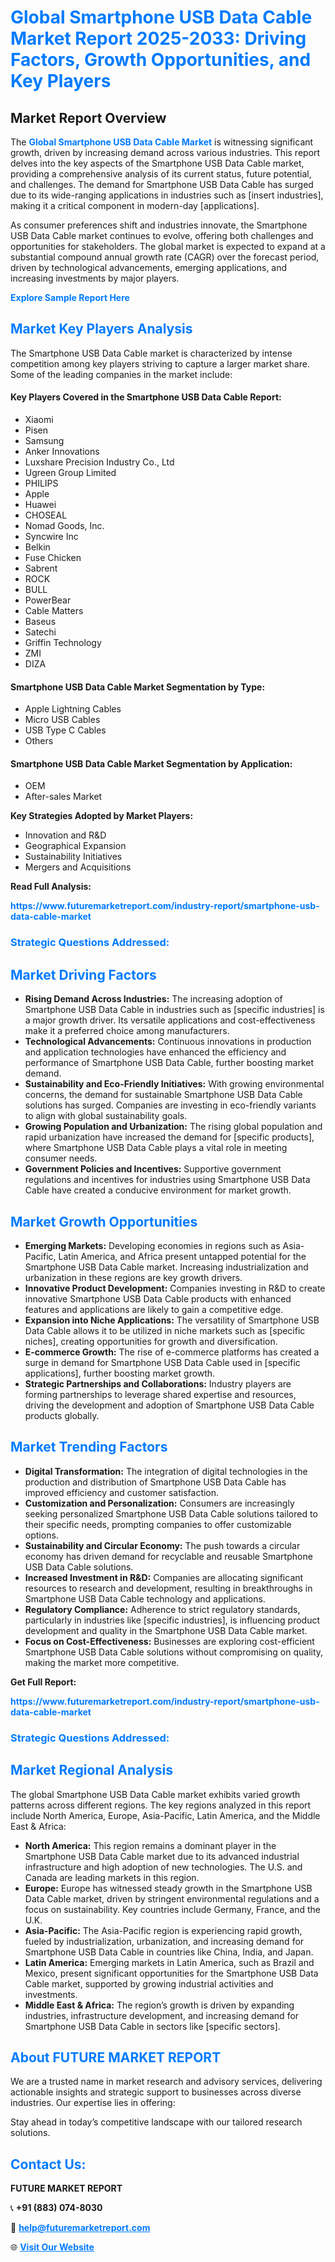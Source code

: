 <h1 style="color: #007BFF;">Global Smartphone USB Data Cable Market Report 2025-2033: Driving Factors, Growth Opportunities, and Key Players</h1>

<section id="overview">
<h2>Market Report Overview</h2>
<p>The <a href="https://www.futuremarketreport.com/industry-report/smartphone-usb-data-cable-market" style="color: #007BFF; text-decoration: none;"><strong>Global Smartphone USB Data Cable Market</strong></a> is witnessing significant growth, driven by increasing demand across various industries. This report delves into the key aspects of the Smartphone USB Data Cable market, providing a comprehensive analysis of its current status, future potential, and challenges. The demand for Smartphone USB Data Cable has surged due to its wide-ranging applications in industries such as [insert industries], making it a critical component in modern-day [applications].</p>
<p>As consumer preferences shift and industries innovate, the Smartphone USB Data Cable market continues to evolve, offering both challenges and opportunities for stakeholders. The global market is expected to expand at a substantial compound annual growth rate (CAGR) over the forecast period, driven by technological advancements, emerging applications, and increasing investments by major players.</p>
</section>

<section id="overview">
<p><a href="https://www.futuremarketreport.com/request-sample/reportId=115513" style="color: #007BFF; text-decoration: none;"><strong>Explore Sample Report Here</strong></a></p>
</section>

<section id="key-players">
<h2 style="color: #007BFF;">Market Key Players Analysis</h2>
<p>The Smartphone USB Data Cable market is characterized by intense competition among key players striving to capture a larger market share. Some of the leading companies in the market include:</p>
<h4>Key Players Covered in the Smartphone USB Data Cable Report:</h4>
<ul><li>Xiaomi</li><li>Pisen</li><li>Samsung</li><li>Anker Innovations</li><li>Luxshare Precision Industry Co., Ltd</li><li>Ugreen Group Limited</li><li>PHILIPS</li><li>Apple</li><li>Huawei</li><li>CHOSEAL</li><li>Nomad Goods, Inc.</li><li>Syncwire Inc</li><li>Belkin</li><li>Fuse Chicken</li><li>Sabrent</li><li>ROCK</li><li>BULL</li><li>PowerBear</li><li>Cable Matters</li><li>Baseus</li><li>Satechi</li><li>Griffin Technology</li><li>ZMI</li><li>DIZA</li></ul>
<h4>Smartphone USB Data Cable Market Segmentation by Type:</h4>
<ul><li>Apple Lightning Cables</li><li>Micro USB Cables</li><li>USB Type C Cables</li><li>Others</li></ul>

<h4>Smartphone USB Data Cable Market Segmentation by Application:</h4>
<ul><li>OEM</li><li>After-sales Market</li></ul>
<p><strong>Key Strategies Adopted by Market Players:</strong></p>
<ul>
<li>Innovation and R&D</li>
<li>Geographical Expansion</li>
<li>Sustainability Initiatives</li>
<li>Mergers and Acquisitions</li>
</ul>
</section>

<section>
<p><strong>Read Full Analysis: </strong></p><a href="https://www.futuremarketreport.com/industry-report/smartphone-usb-data-cable-market" style="color: #007BFF; text-decoration: none;"><strong>https://www.futuremarketreport.com/industry-report/smartphone-usb-data-cable-market</strong></a>
<h3 style="color: #007BFF;">Strategic Questions Addressed:</h3>
</section>

<section id="driving-factors">
<h2 style="color: #007BFF;">Market Driving Factors</h2>
<ul>
<li><strong>Rising Demand Across Industries:</strong> The increasing adoption of Smartphone USB Data Cable in industries such as [specific industries] is a major growth driver. Its versatile applications and cost-effectiveness make it a preferred choice among manufacturers.</li>
<li><strong>Technological Advancements:</strong> Continuous innovations in production and application technologies have enhanced the efficiency and performance of Smartphone USB Data Cable, further boosting market demand.</li>
<li><strong>Sustainability and Eco-Friendly Initiatives:</strong> With growing environmental concerns, the demand for sustainable Smartphone USB Data Cable solutions has surged. Companies are investing in eco-friendly variants to align with global sustainability goals.</li>
<li><strong>Growing Population and Urbanization:</strong> The rising global population and rapid urbanization have increased the demand for [specific products], where Smartphone USB Data Cable plays a vital role in meeting consumer needs.</li>
<li><strong>Government Policies and Incentives:</strong> Supportive government regulations and incentives for industries using Smartphone USB Data Cable have created a conducive environment for market growth.</li>
</ul>
</section>

<section id="growth-opportunities">
<h2 style="color: #007BFF;">Market Growth Opportunities</h2>
<ul>
<li><strong>Emerging Markets:</strong> Developing economies in regions such as Asia-Pacific, Latin America, and Africa present untapped potential for the Smartphone USB Data Cable market. Increasing industrialization and urbanization in these regions are key growth drivers.</li>
<li><strong>Innovative Product Development:</strong> Companies investing in R&D to create innovative Smartphone USB Data Cable products with enhanced features and applications are likely to gain a competitive edge.</li>
<li><strong>Expansion into Niche Applications:</strong> The versatility of Smartphone USB Data Cable allows it to be utilized in niche markets such as [specific niches], creating opportunities for growth and diversification.</li>
<li><strong>E-commerce Growth:</strong> The rise of e-commerce platforms has created a surge in demand for Smartphone USB Data Cable used in [specific applications], further boosting market growth.</li>
<li><strong>Strategic Partnerships and Collaborations:</strong> Industry players are forming partnerships to leverage shared expertise and resources, driving the development and adoption of Smartphone USB Data Cable products globally.</li>
</ul>
</section>

<section id="trending-factors">
<h2 style="color: #007BFF;">Market Trending Factors</h2>
<ul>
<li><strong>Digital Transformation:</strong> The integration of digital technologies in the production and distribution of Smartphone USB Data Cable has improved efficiency and customer satisfaction.</li>
<li><strong>Customization and Personalization:</strong> Consumers are increasingly seeking personalized Smartphone USB Data Cable solutions tailored to their specific needs, prompting companies to offer customizable options.</li>
<li><strong>Sustainability and Circular Economy:</strong> The push towards a circular economy has driven demand for recyclable and reusable Smartphone USB Data Cable solutions.</li>
<li><strong>Increased Investment in R&D:</strong> Companies are allocating significant resources to research and development, resulting in breakthroughs in Smartphone USB Data Cable technology and applications.</li>
<li><strong>Regulatory Compliance:</strong> Adherence to strict regulatory standards, particularly in industries like [specific industries], is influencing product development and quality in the Smartphone USB Data Cable market.</li>
<li><strong>Focus on Cost-Effectiveness:</strong> Businesses are exploring cost-efficient Smartphone USB Data Cable solutions without compromising on quality, making the market more competitive.</li>
</ul>
</section>

<section>
<p><strong>Get Full Report: </strong></p><a href="https://www.futuremarketreport.com/industry-report/smartphone-usb-data-cable-market" style="color: #007BFF; text-decoration: none;"><strong>https://www.futuremarketreport.com/industry-report/smartphone-usb-data-cable-market</strong></a>
<h3 style="color: #007BFF;">Strategic Questions Addressed:</h3>
</section>


<section id="regional-analysis">
<h2 style="color: #007BFF;">Market Regional Analysis</h2>
<p>The global Smartphone USB Data Cable market exhibits varied growth patterns across different regions. The key regions analyzed in this report include North America, Europe, Asia-Pacific, Latin America, and the Middle East & Africa:</p>
<ul>
<li><strong>North America:</strong> This region remains a dominant player in the Smartphone USB Data Cable market due to its advanced industrial infrastructure and high adoption of new technologies. The U.S. and Canada are leading markets in this region.</li>
<li><strong>Europe:</strong> Europe has witnessed steady growth in the Smartphone USB Data Cable market, driven by stringent environmental regulations and a focus on sustainability. Key countries include Germany, France, and the U.K.</li>
<li><strong>Asia-Pacific:</strong> The Asia-Pacific region is experiencing rapid growth, fueled by industrialization, urbanization, and increasing demand for Smartphone USB Data Cable in countries like China, India, and Japan.</li>
<li><strong>Latin America:</strong> Emerging markets in Latin America, such as Brazil and Mexico, present significant opportunities for the Smartphone USB Data Cable market, supported by growing industrial activities and investments.</li>
<li><strong>Middle East & Africa:</strong> The region’s growth is driven by expanding industries, infrastructure development, and increasing demand for Smartphone USB Data Cable in sectors like [specific sectors].</li>
</ul>
</section>

<footer>
<h2 style="color: #007BFF;">About FUTURE MARKET REPORT</h2>
<p>We are a trusted name in market research and advisory services, delivering actionable insights and strategic support to businesses across diverse industries. Our expertise lies in offering:</p>

<p>Stay ahead in today’s competitive landscape with our tailored research solutions.</p>

<h2 style="color: #007BFF;">Contact Us:</h2>
<p><strong>FUTURE MARKET REPORT</strong></p>
<p>📞 <strong>+91 (883) 074-8030</strong></p>
<p>📧 <strong><a href="mailto:help@futuremarketreport.com" style="color: #007BFF;">help@futuremarketreport.com</a></strong></p>
<p>🌐 <strong><a href="https://www.futuremarketreport.com/" style="color: #007BFF;">Visit Our Website</a></strong></p>
</footer>